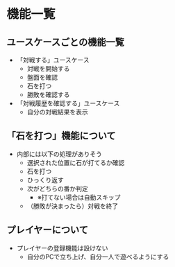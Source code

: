 # 機能一覧

## ユースケースごとの機能一覧

- 「対戦する」ユースケース
  - 対戦を開始する
  - 盤面を確認
  - 石を打つ
  - 勝敗を確認する
- 「対戦履歴を確認する」ユースケース
  - 自分の対戦結果を表示

## 「石を打つ」機能について

- 内部には以下の処理がありそう
  - 選択された位置に石が打てるか確認
  - 石を打つ
  - ひっくり返す
  - 次がどちらの番か判定
    - ※打てない場合は自動スキップ
  - （勝敗が決まったら）対戦を終了

## プレイヤーについて

- プレイヤーの登録機能は設けない
  - 自分のPCで立ち上げ、自分一人で遊べるようにする
